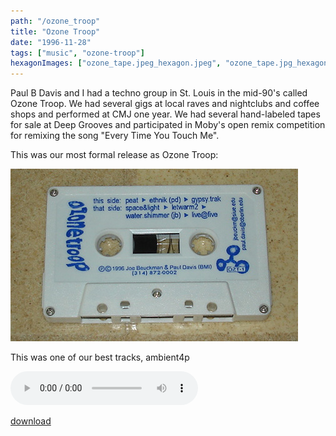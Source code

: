```yaml
---
path: "/ozone_troop"
title: "Ozone Troop"
date: "1996-11-28"
tags: ["music", "ozone-troop"]
hexagonImages: ["ozone_tape.jpeg_hexagon.jpeg", "ozone_tape.jpg_hexagon.jpeg"]
---
```


Paul B Davis and I had a techno group in St. Louis in the mid-90's called Ozone Troop. We had several gigs at local raves and nightclubs and coffee shops and performed at CMJ one year. We had several hand-labeled tapes for sale at Deep Grooves and participated in Moby's open remix competition for remixing the song "Every Time You Touch Me".

This was our most formal release as Ozone Troop:

[![](ozone_tape.jpg "ozone_tape")](ozone_tape.jpg)

This was one of our best tracks, ambient4p

<audio src="ambient-4p.mp3" controls="controls" autobuffer="autobuffer" preload="auto" xmlns="http://www.w3.org/1999/xhtml"><source src="ambient-4p.mp3"></audio>

[download](ambient-4p.mp3)
